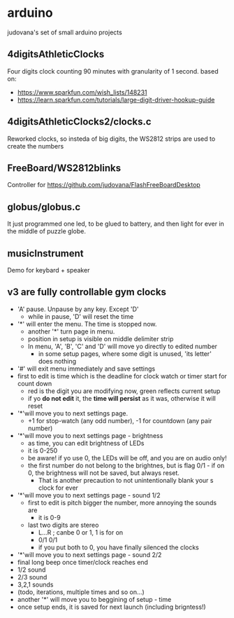 # arduino
judovana's set of small arduino projects

## 4digitsAthleticClocks
Four digits clock  counting 90 minutes with granularity of  1 second.
based on:
 * https://www.sparkfun.com/wish_lists/148231
 * https://learn.sparkfun.com/tutorials/large-digit-driver-hookup-guide

## 4digitsAthleticClocks2/clocks.c
Reworked clocks, so insteda of big digits, the WS2812 strips are used to create the numbers

## FreeBoard/WS2812blinks
Controller for https://github.com/judovana/FlashFreeBoardDesktop

## globus/globus.c
It just programmed one led, to be glued to battery, and then light for ever in the middle of puzzle globe.

## musicInstrument
Demo for keybard + speaker

## v3 are fully controllable gym clocks
 * 'A' pause. Unpause by any key. Except 'D'
   * while in pause, 'D' will reset the time
 * '*' will enter the menu. The time is stopped now.
   * another '*' turn page in menu.
   * position in setup is visible on middle delimiter strip
   * In menu, 'A', 'B', 'C' and 'D' will move yo directly to edited number
     * in some setup pages, where some digit is unused, 'its letter' does nothing
 * '#' will exit menu immediately and save settings
 * first to edit is time which is the deadline for clock watch or timer start for count down
   * red is the digit you are modifying now, green reflects current setup
   * if yo **do not edit** it, the **time will persist** as it was, otherwise it will reset
 * '*'will move you to next settings page.
   * +1 for stop-watch (any odd number), -1 for countdown (any pair number)
 * '*'will move you to next settings page - brightness
    * as time, you can edit brightness of LEDs
    * it is 0-250
    * be aware!  if yo use 0, the LEDs will be off, and you are on audio only!
    * the first number do not belong to the brightnes, but is flag 0/1 - if on 0, the brightness will not be saved, but always reset.
      * That is another precaution to not unintentionally blank your s clock for ever
 * '*'will move you to next settings page - sound 1/2
    * first to edit is pitch bigger the number, more annoying the sounds are
      * it is 0-9
    * last two digits are stereo
      * L...R ; canbe 0 or 1, 1 is for on
      * 0/1 0/1
      * if you put both to 0, you have finally silenced the clocks
 * '*'will move you to next settings page - sound 2/2
  * final long beep once timer/clock reaches end
  * 1/2 sound
  * 2/3 sound
  * 3,2,1 sounds
 *  (todo, iterations, multiple times and so on...)
 *  another '*' will move you to beggining of setup - time
 *  once setup ends, it is saved for next launch (including brigntess!)
